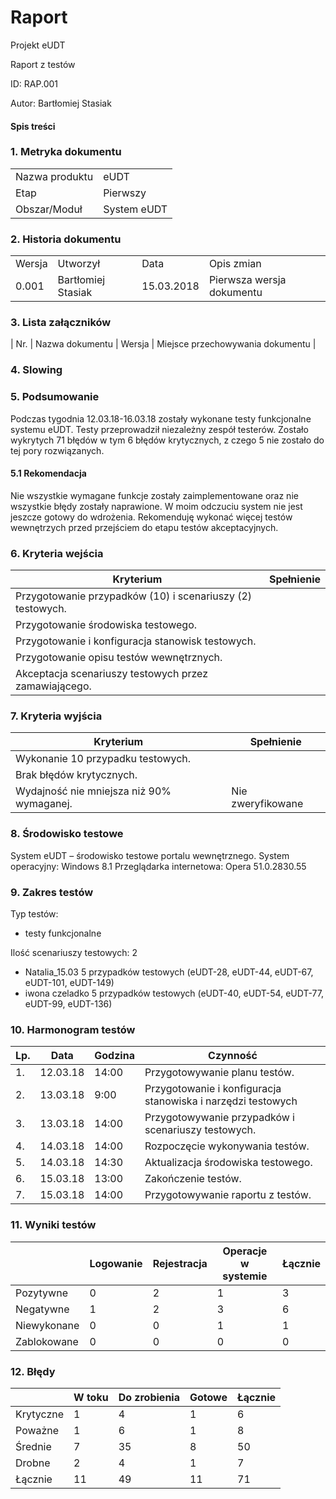 # Raport

Projekt eUDT

Raport z testów

ID: RAP.001

Autor: Bartłomiej Stasiak

#### Spis treści


### 1. Metryka dokumentu
|                |      |
|----------------|------|
| Nazwa produktu | eUDT |
| Etap  | Pierwszy |
| Obszar/Moduł | System eUDT |

### 2. Historia dokumentu
|||||
|--------|----------|------|-----------|
| Wersja | Utworzył | Data | Opis zmian |
| 0.001  | Bartłomiej Stasiak | 15.03.2018 | Pierwsza wersja dokumentu|
### 3. Lista załączników
| Nr. | Nazwa dokumentu | Wersja | Miejsce przechowywania dokumentu |

### 4. Slowing

### 5. Podsumowanie
Podczas tygodnia 12.03.18-16.03.18 zostały wykonane testy funkcjonalne systemu eUDT.
Testy przeprowadził niezależny zespół testerów.
Zostało wykrytych 71 błędów w tym 6 błędów krytycznych, z czego 5 nie zostało do tej pory
rozwiązanych.
#### 5.1 Rekomendacja
Nie wszystkie wymagane funkcje zostały zaimplementowane oraz nie wszystkie błędy zostały
naprawione. W moim odczuciu system nie jest jeszcze gotowy do wdrożenia. Rekomenduję
wykonać więcej testów wewnętrzych przed przejściem do etapu testów akceptacyjnych.
### 6. Kryteria wejścia
| Kryterium | Spełnienie |
|------|------|
|Przygotowanie przypadków (10) i scenariuszy (2) testowych.| |
|Przygotowanie środowiska testowego.| |
|Przygotowanie i konfiguracja stanowisk testowych.| |
|Przygotowanie opisu testów wewnętrznych.| |
|Akceptacja scenariuszy testowych przez zamawiającego.| |
### 7. Kryteria wyjścia
| Kryterium | Spełnienie |
|-----------|------------|
|Wykonanie 10 przypadku testowych.| |
|Brak błędów krytycznych.| |
|Wydajność nie mniejsza niż 90% wymaganej. | Nie zweryfikowane |

### 8. Środowisko testowe
System eUDT – środowisko testowe portalu wewnętrznego.
System operacyjny: Windows 8.1
Przeglądarka internetowa: Opera 51.0.2830.55
### 9. Zakres testów
Typ testów:
- testy funkcjonalne

Ilość scenariuszy testowych: 2

- Natalia_15.03
 5 przypadków testowych (eUDT-28, eUDT-44, eUDT-67, eUDT-101, eUDT-149)
- iwona czeladko
 5 przypadków testowych (eUDT-40, eUDT-54, eUDT-77, eUDT-99, eUDT-136)
### 10. Harmonogram testów
| Lp. | Data | Godzina | Czynność |
|-----|------|---------|----------|
|1. | 12.03.18 | 14:00 | Przygotowywanie planu testów. |
|2. | 13.03.18 | 9:00  |Przygotowanie i konfiguracja stanowiska i narzędzi testowych |
|3. | 13.03.18 | 14:00 | Przygotowywanie przypadków i scenariuszy testowych. |
|4. | 14.03.18 | 14:00 | Rozpoczęcie wykonywania testów. |
|5. | 14.03.18 | 14:30 | Aktualizacja środowiska testowego. |
|6. | 15.03.18 | 13:00 | Zakończenie testów. |
|7. | 15.03.18 | 14:00 | Przygotowywanie raportu z testów. |
### 11. Wyniki testów
|   |Logowanie | Rejestracja | Operacje w systemie | Łącznie |
|---|--------|-------------|-------------------- |---------|
|Pozytywne | 0 | 2 | 1 | 3 |
|Negatywne | 1 | 2 | 3 | 6 |
|Niewykonane | 0 | 0 | 1 | 1 |
|Zablokowane | 0 | 0 | 0 | 0 |
### 12. Błędy
|   |W toku | Do zrobienia | Gotowe | Łącznie |
|---|-------|--------------|--------|---------|
|Krytyczne | 1 | 4 | 1 | 6 |
|Poważne | 1 | 6 | 1 | 8 |
|Średnie | 7 | 35 | 8 | 50 |
|Drobne | 2 | 4 | 1 | 7 |
|Łącznie | 11 | 49 | 11 | 71 |

